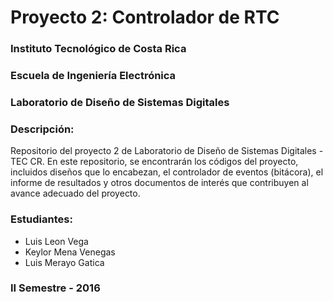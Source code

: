 <h1>Proyecto 2: Controlador de RTC</h1>

<h3>Instituto Tecnológico de Costa Rica</h3>
<h3>Escuela de Ingeniería Electrónica</h3>
<h3>Laboratorio de Diseño de Sistemas Digitales</h3>


<h3>Descripción:</h3>
<p>Repositorio del proyecto 2 de Laboratorio de Diseño de Sistemas Digitales - TEC CR. En este repositorio, se encontrarán los códigos del proyecto, incluidos diseños que lo encabezan, el controlador de eventos (bitácora), el informe de resultados y otros documentos de interés que contribuyen al avance adecuado del proyecto. </p>

<h3>Estudiantes:</h3>
<ul>
  <li>Luis Leon Vega</li>
  <li>Keylor Mena Venegas</li>
  <li>Luis Merayo Gatica</li>
</ul>

<h3>II Semestre - 2016</h3>
